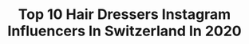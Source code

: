 ---
title: Top 10 Hair Dressers Instagram Influencers In Switzerland In 2020
description: >-
  Find top hair dressers Instagram influencers in Switzerland in 2020. Most popular hashtags: #hair #smile #photography #selfcare.
platform: Instagram
profiles:
  - username: "mercredie"
    fullname: >-
      Priscilla Rossi | blogger
    location: "Switzerland"
    followers: 27889
    engagement: 241
    commentsToLikes: 0.043474
    id: ck6tp25ojhf210j71jjjdzmii
    verified: false
    hashtags: "#springoutfit, #boxbraidstyle, #afrohaircare, #aimeskincare"
  - username: "imagism.studio"
    fullname: >-
      Imagism.Studio Mascha Dahan
    location: "Switzerland"
    followers: 22183
    engagement: 354
    commentsToLikes: 0.026991
    id: ck15r14nf5mez0i19kmuec2vn
    verified: false
    hashtags: "#printing, #hairshooting, #makeupproducts, #beautyeditorial"
  - username: "hiking_with_lisa"
    fullname: >-
      Lisa
    location: "Switzerland"
    followers: 85127
    engagement: 339
    commentsToLikes: 0.022996
    id: ck0tw2umwds6n0i19mzl2kzoh
    verified: false
    hashtags: "#train, #food, #kantonglarus, #graub"
  - username: "rg_artmua"
    fullname: >-
      RG Art
    location: "Switzerland"
    followers: 4747
    engagement: 345
    commentsToLikes: 0.097769
    id: ck5hmlc6mm6330i116t5uyluv
    verified: false
    hashtags: "#palette, #glowmakeup, #hochzeitskleid, #lipstick"
  - username: "mahabeautycare"
    fullname: >-
      Mᴀʜᴀ Mᴀʜᴀʀᴀᴊᴀʜ
    location: "Switzerland"
    followers: 22504
    engagement: 735
    commentsToLikes: 0.029093
    id: ck5zihgcrfpi80i14a8f3gzvo
    verified: false
    hashtags: "#dontrushchallenge, #tamilbride, #tulsisilks, #silver"
  - username: "lisamarilynh"
    fullname: >-
      LISA
    location: "Switzerland"
    followers: 7330
    engagement: 1805
    commentsToLikes: 0.051291
    id: ckapbsp9h17a20i78knwkytik
    verified: false
    hashtags: "#brainfood, #treatyourselfwell, #hairgrowth, #beauty"
  - username: "melina___na"
    fullname: >-
      🎮MÉLINA🎮
    location: "Switzerland"
    followers: 10876
    engagement: 1269
    commentsToLikes: 0.048818
    id: ckap6bq5wf8090i78cz9vy0iu
    verified: false
    hashtags: "#troll, #musique, #bike, #gameuse"
  - username: "frizzykidds"
    fullname: >-
      📸 frizzykidds 📸
    location: "Switzerland"
    followers: 7393
    engagement: 1324
    commentsToLikes: 0.347171
    id: ck5hepjjdu4of0i11entg0k19
    verified: false
    hashtags: "#pistedeski, #nice, #tricosa, #chemise"
  - username: "moni0608"
    fullname: >-
      🌹Monika🌹👩🏼
    location: "Switzerland"
    followers: 5496
    engagement: 1438
    commentsToLikes: 0.400226
    id: ckapbw7cm1ig50i78c44x522c
    verified: false
    hashtags: "#igers, #chocolate, #pasqua, #photo"
  - username: "itsmarionreber"
    fullname: >-
      Marion Reber
    location: "Switzerland"
    followers: 29229
    engagement: 363
    commentsToLikes: 0.267747
    id: ck5zu9dni1xee0i14mh59gylk
    verified: false
    hashtags: "#hair, #focused, #selfcare, #fentybeauty"
---